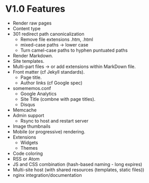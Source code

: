 # V1.0 Features

- Render raw pages
- Content type
- 301 redirect path canonicalization
  - Remove file extensions .htm, .html
  - mixed-case paths -> lower case
  - Turn camel-case paths to hyphen puntuated paths
- Render Markdown.
- Site templates.
- Multi-part files -> or add extensions within MarkDown file.
- Front matter (cf Jekyll standards).
  - Page title.
  - Author links (cf Google spec)
- somememos.conf
  - Google Analytics
  - Site Title (combne with page titles).
  - Disqus
- Memcache
- Admin support
  - Rsync to host and restart server
- Image thumbnails
- Mobile (or progressive) rendering.
- Extensions
  - Widgets
  - Themes
- Code coloring
- RSS or Atom
- JS and CSS combination (hash-based naming - long expires)
- Multi-site host (with shared resources (templates, static files))
- nginx integration/documentation
